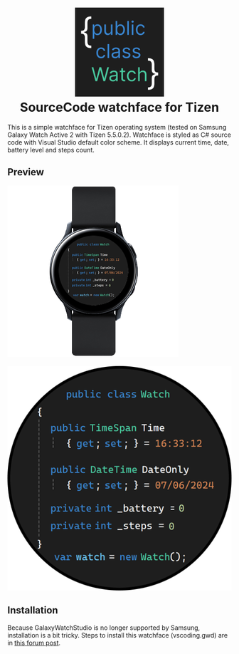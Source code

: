 <h1 align="center">
    <img src="./media/logo.png" width="200" height="200" />
    <br>
    SourceCode watchface for Tizen
    <br>
</h1>

This is a simple watchface for Tizen operating system (tested on Samsung Galaxy Watch Active 2 with Tizen 5.5.0.2). Watchface is styled as C# source code with Visual Studio default color scheme. It displays current time, date, battery level and steps count.

## Preview
![Watchface preview](./media/preview1.png)
<br>
<br>
![Watchface preview](./media/preview2.png)

## Installation
Because GalaxyWatchStudio is no longer supported by Samsung, installation is a bit tricky. Steps to install this watchface (vscoding.gwd) are in [this forum post](https://forum.developer.samsung.com/t/getting-samsung-distributor-certificate/27222/82).
